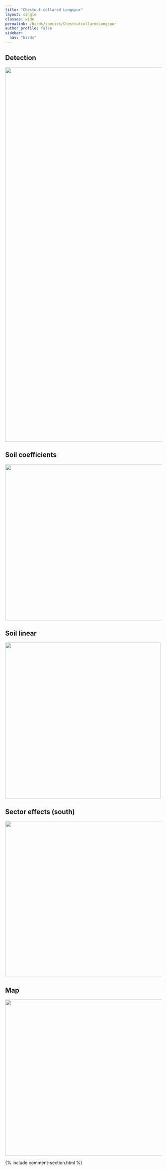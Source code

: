 ```yaml
---
title: "Chestnut-collared Longspur"
layout: single
classes: wide
permalink: /birds/species/ChestnutcollaredLongspur
author_profile: false
sidebar:
  nav: "birds"
---
```


<h2>Detection</h2>

<a href="https://drive.google.com/uc?export=view&id=141Rf4KVGXzJssAy9MHt0OmPiE41aM5h_">
<img src="https://drive.google.com/uc?export=view&id=141Rf4KVGXzJssAy9MHt0OmPiE41aM5h_" height = "1200" width = "800">
</a>

<h2>Soil coefficients</h2>

<a href="https://drive.google.com/uc?export=view&id=1fbkY2lqPuDVYDMt-TTub-QF2hPY6YuZX">
<img src="https://drive.google.com/uc?export=view&id=1fbkY2lqPuDVYDMt-TTub-QF2hPY6YuZX" height = "500" width = "1000">
</a>

<h2>Soil linear</h2>

<a href="https://drive.google.com/uc?export=view&id=1vEQe96Gjm8KpztYiL2zHuzorVd6WgstF">
<img src="https://drive.google.com/uc?export=view&id=1vEQe96Gjm8KpztYiL2zHuzorVd6WgstF" height = "500" width = "500">
</a>

<h2>Sector effects (south)</h2>

<a href="https://drive.google.com/uc?export=view&id=1zUBwMj6Wt6d_RD-Jyrme-rJcD-055Zdu">
<img src="https://drive.google.com/uc?export=view&id=1zUBwMj6Wt6d_RD-Jyrme-rJcD-055Zdu" height = "500" width = "1000">
</a>

<h2>Map</h2>

<a href="https://drive.google.com/uc?export=view&id=1qDpIlIa75iVLaBtA9Kj7CmBZqdG-ELPf">
<img src="https://drive.google.com/uc?export=view&id=1qDpIlIa75iVLaBtA9Kj7CmBZqdG-ELPf" height = "500" width = "1500">
</a>

{% include comment-section.html %}

